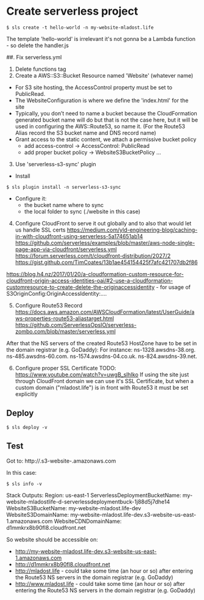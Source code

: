 # Create serverless project
```
$ sls create -t hello-world -n my-website-mladost.life
```
The template 'hello-world' is irrelevant it's not gonna be a Lambda function - so delete the handler.js

##. Fix serverless.yml
1. Delete functions tag
2. Create a AWS::S3::Bucket Resource named 'Website' (whatever name)
  - For S3 site hosting, the AccessControl property must be set to PublicRead.
  - The WebsiteConfiguration is where we define the 'index.html' for the site
  - Typically, you don’t need to name a bucket because the CloudFormation
   generated bucket name will do but that is not the case here,
   but it will be used in configuring the AWS::Route53, so name it.
   (For the Route53 Alias record the S3 bucket name and DNS record name)
  - Grant access to the static content, we attach a permissive bucket policy
    - add access-control -> AccessControl: PublicRead
    - add proper bucket policy -> WebsiteS3BucketPolicy ...

3. Use 'serverless-s3-sync' plugin
  - Install
```
$ sls plugin install -n serverless-s3-sync
```
  - Configure it:
    - the bucket name where to sync
    - the local folder to sync (./website in this case)

4. Configure CloudFront to serve it out globally and to also that would let us handle SSL certs
https://medium.com/yld-engineering-blog/caching-in-with-cloudfront-using-serverless-5a174651ab14
https://github.com/serverless/examples/blob/master/aws-node-single-page-app-via-cloudfront/serverless.yml
https://forum.serverless.com/t/cloudfront-distribution/2027/2
https://gist.github.com/TimCoates/13b1ae454154425f7afc421707db2f86

https://blog.h4.nz/2017/01/20/a-cloudformation-custom-resource-for-cloudfront-origin-access-identities-oai/#2-use-a-cloudformation-customresource-to-create-delete-the-originaccessidentity - for usage of S3OriginConfig:OriginAccessIdentity:....


5. Configure Route53 Record
https://docs.aws.amazon.com/AWSCloudFormation/latest/UserGuide/aws-properties-route53-aliastarget.html
https://github.com/ServerlessOpsIO/serverless-zombo.com/blob/master/serverless.yml

After that the NS servers of the created Route53 HostZone have to be set in the domain registrar (e.g. GoDaddy):
For instance:
ns-1328.awsdns-38.org.
ns-485.awsdns-60.com.
ns-1574.awsdns-04.co.uk.
ns-824.awsdns-39.net.

6. Configure proper SSL Certificate
TODO:  https://www.youtube.com/watch?v=uwgB_sIhIko
If using the site just through CloudFront domain we can use it's SSL Certificate,
but when a custom domain ("mladost.life") is in front with Route53 it must be set explicitly

## Deploy
```
$ sls deploy -v
```

## Test
Got to: http://<bucket-name>.s3-website-<AWS-region>.amazonaws.com

In this case:
```
$ sls info -v
```
Stack Outputs:
Region: us-east-1
ServerlessDeploymentBucketName: my-website-mladostlife-d-serverlessdeploymentbuck-1j88d5j7dhe14
WebsiteS3BucketName: my-website-mladost.life-dev
WebsiteS3DomainName: my-website-mladost.life-dev.s3-website-us-east-1.amazonaws.com
WebsiteCDNDomainName: d1mmkrx8b90fl8.cloudfront.net

So website should be accessible on:
- http://my-website-mladost.life-dev.s3-website-us-east-1.amazonaws.com
- http://d1mmkrx8b90fl8.cloudfront.net
- http://mladost.life      - could take some time (an hour or so) after entering the Route53 NS servers in the domain registrar (e.g. GoDaddy)
- http://www.mladost.life  - could take some time (an hour or so) after entering the Route53 NS servers in the domain registrar (e.g. GoDaddy)

